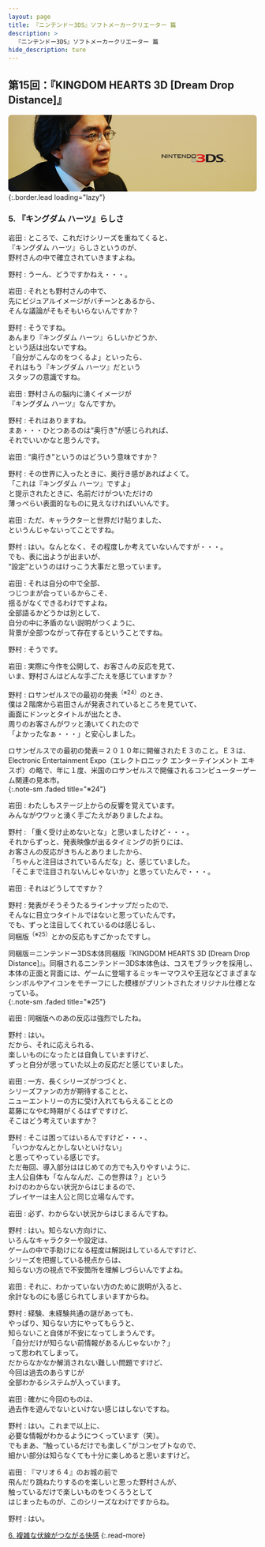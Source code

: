 ```yaml
---
layout: page
title: 『ニンテンドー3DS』ソフトメーカークリエーター 篇
description: >
  『ニンテンドー3DS』ソフトメーカークリエーター 篇
hide_description: ture
---
```


## 第15回：『KINGDOM HEARTS 3D [Dream Drop Distance]』

![](/interviews/jp/3ds/creators/vol1/img/mainvisual5.jpg){:.border.lead loading="lazy"}

### 5. 『キングダム ハーツ』らしさ

岩田
: ところで、これだけシリーズを重ねてくると、<br>『キングダム ハーツ』らしさというのが、<br>野村さんの中で確立されていきますよね。

野村
: うーん、どうですかねえ・・・。

岩田
: それとも野村さんの中で、<br>先にビジュアルイメージがバチーンとあるから、<br>そんな議論がそもそもいらないんですか？

野村
: そうですね。<br>あんまり『キングダム ハーツ』らしいかどうか、<br>という話は出ないですね。<br>「自分がこんなのをつくるよ」といったら、<br>それはもう『キングダム ハーツ』だという<br>スタッフの意識ですね。

岩田
: 野村さんの脳内に湧くイメージが<br>『キングダム ハーツ』なんですか。

野村
: それはありますね。<br>まあ・・・ひとつあるのは“奥行き”が感じられれば、<br>それでいいかなと思うんです。

岩田
: “奥行き”というのはどういう意味ですか？

野村
: その世界に入ったときに、奥行き感があればよくて。<br>「これは『キングダム ハーツ』ですよ」<br>と提示されたときに、名前だけがついただけの<br>薄っぺらい表面的なものに見えなければいいんです。

岩田
: ただ、キャラクターと世界だけ貼りました、<br>というんじゃないってことですね。

野村
: はい。なんとなく、その程度しか考えていないんですが・・・。<br>でも、表に出ようが出まいが、<br>“設定”というのはけっこう大事だと思っています。

岩田
: それは自分の中で全部、<br>つじつまが合っているからこそ、<br>揺るがなくできるわけですよね。<br>全部語るかどうかは別として、<br>自分の中に矛盾のない説明がつくように、<br>背景が全部つながって存在するということですね。

野村
: そうです。

岩田
: 実際に今作を公開して、お客さんの反応を見て、<br>いま、野村さんはどんな手ごたえを感じていますか？

野村
: ロサンゼルスでの最初の発表<sup>（※24）</sup>のとき、<br>僕は２階席から岩田さんが発表されているところを見ていて、<br>画面にドンッとタイトルが出たとき、<br>周りのお客さんがワッと湧いてくれたので<br>「よかったなぁ・・・」と安心しました。

ロサンゼルスでの最初の発表＝２０１０年に開催されたＥ３のこと。Ｅ３は、Electronic Entertainment Expo（エレクトロニック エンターテインメント エキスポ）の略で、年に１度、米国のロサンゼルスで開催されるコンピューターゲーム関連の見本市。              
{:.note-sm .faded title="※24"}

岩田
: わたしもステージ上からの反響を覚えています。<br>みんながウワッと湧く手ごたえがありましたよね。

野村
: 「重く受け止めないとな」と思いましたけど・・・。<br>それからずっと、発表映像が出るタイミングの折りには、<br>お客さんの反応がきちんとありましたから、<br>「ちゃんと注目はされているんだな」と、感じていました。<br>「そこまで注目されないんじゃないか」と思っていたんで・・・。

岩田
: それはどうしてですか？

野村
: 発表がそうそうたるラインナップだったので、<br>そんなに目立つタイトルではないと思っていたんです。<br>でも、ずっと注目してくれているのは感じるし、<br>同梱版<sup>（※25）</sup>とかの反応もすごかったですし。

同梱版＝ニンテンドー3DS本体同梱版『KINGDOM HEARTS 3D [Dream Drop Distance]』。同梱されるニンテンドー3DS本体色は、コスモブラックを採用し、本体の正面と背面には、ゲームに登場するミッキーマウスや王冠などさまざまなシンボルやアイコンをモチーフにした模様がプリントされたオリジナル仕様となっている。              
{:.note-sm .faded title="※25"}

岩田
: 同梱版へのあの反応は強烈でしたね。

野村
: はい。<br>だから、それに応えられる、<br>楽しいものになったとは自負していますけど、<br>ずっと自分が思っていた以上の反応だと感じていました。

岩田
: 一方、長くシリーズがつづくと、<br>シリーズファンの方が期待することと、<br>ニューエントリーの方に受け入れてもらえることとの<br>葛藤になやむ時期がくるはずですけど、<br>そこはどう考えていますか？

野村
: そこは困ってはいるんですけど・・・、<br>「いつかなんとかしないといけない」<br>と思ってやっている感じです。<br>ただ毎回、導入部分ははじめての方でも入りやすいように、<br>主人公自体も「なんなんだ、この世界は？」という<br>わけのわからない状況からはじまるので、<br>プレイヤーは主人公と同じ立場なんです。

岩田
: 必ず、わからない状況からはじまるんですね。

野村
: はい。知らない方向けに、<br>いろんなキャラクターや設定は、<br>ゲームの中で手助けになる程度は解説はしているんですけど、<br>シリーズを把握している視点からは、<br>知らない方の視点で不安箇所を理解しづらいんですよね。

岩田
: それに、わかっていない方のために説明が入ると、<br>余計なものにも感じられてしまいますからね。

野村
: 経験、未経験共通の謎があっても、<br>やっぱり、知らない方にやってもらうと、<br>知らないこと自体が不安になってしまうんです。<br>「自分だけが知らない前情報があるんじゃないか？」<br>って思われてしまって。<br>だからなかなか解消されない難しい問題ですけど、<br>今回は過去のあらすじが<br>全部わかるシステムが入っています。

岩田
: 確かに今回のものは、<br>過去作を遊んでないといけない感じはしないですね。

野村
: はい。これまで以上に、<br>必要な情報がわかるようにつくっています（笑）。<br>でもまあ、“触っているだけでも楽しく”がコンセプトなので、<br>細かい部分は知らなくても十分に楽しめると思いますけど。

岩田
: 『マリオ６４』のお城の前で<br>飛んだり跳ねたりするのを楽しいと思った野村さんが、<br>触っているだけで楽しいものをつくろうとして<br>はじまったものが、このシリーズなわけですからね。

野村
: はい。

[6. 複雑な伏線がつながる快感](6.md)
{:.read-more}

